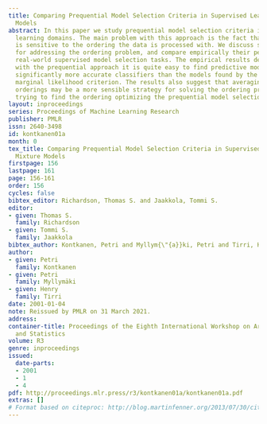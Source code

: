 ```yaml
---
title: Comparing Prequential Model Selection Criteria in Supervised Learning of Mixture
  Models
abstract: In this paper we study prequential model selection criteria in supervised
  learning domains. The main problem with this approach is the fact that the criterion
  is sensitive to the ordering the data is processed with. We discuss several approaches
  for addressing the ordering problem, and compare empirically their performance in
  real-world supervised model selection tasks. The empirical results demonstrate that
  with the prequential approach it is quite easy to find predictive models that are
  significantly more accurate classifiers than the models found by the standard unsupervised
  marginal likelihood criterion. The results also suggest that averaging over random
  orderings may be a more sensible strategy for solving the ordering problem than
  trying to find the ordering optimizing the prequential model selection criterion.
layout: inproceedings
series: Proceedings of Machine Learning Research
publisher: PMLR
issn: 2640-3498
id: kontkanen01a
month: 0
tex_title: Comparing Prequential Model Selection Criteria in Supervised Learning of
  Mixture Models
firstpage: 156
lastpage: 161
page: 156-161
order: 156
cycles: false
bibtex_editor: Richardson, Thomas S. and Jaakkola, Tommi S.
editor:
- given: Thomas S.
  family: Richardson
- given: Tommi S.
  family: Jaakkola
bibtex_author: Kontkanen, Petri and Myllym{\"{a}}ki, Petri and Tirri, Henry
author:
- given: Petri
  family: Kontkanen
- given: Petri
  family: Myllymäki
- given: Henry
  family: Tirri
date: 2001-01-04
note: Reissued by PMLR on 31 March 2021.
address:
container-title: Proceedings of the Eighth International Workshop on Artificial Intelligence
  and Statistics
volume: R3
genre: inproceedings
issued:
  date-parts:
  - 2001
  - 1
  - 4
pdf: http://proceedings.mlr.press/r3/kontkanen01a/kontkanen01a.pdf
extras: []
# Format based on citeproc: http://blog.martinfenner.org/2013/07/30/citeproc-yaml-for-bibliographies/
---
```

